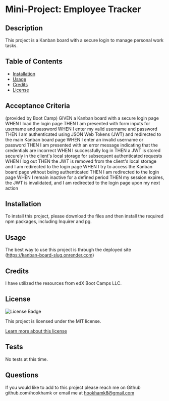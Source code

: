 # Mini-Project: Employee Tracker

## Description
This project is a Kanban board with a secure login to manage personal work tasks.

## Table of Contents
- [Installation](#installation)
- [Usage](#usage)
- [Credits](#credits)
- [License](#license)

## Acceptance Criteria

(provided by Boot Camp)
GIVEN a Kanban board with a secure login page
WHEN I load the login page
THEN I am presented with form inputs for username and password
WHEN I enter my valid username and password
THEN I am authenticated using JSON Web Tokens (JWT) and redirected to the main Kanban board page
WHEN I enter an invalid username or password
THEN I am presented with an error message indicating that the credentials are incorrect
WHEN I successfully log in
THEN a JWT is stored securely in the client's local storage for subsequent authenticated requests
WHEN I log out
THEN the JWT is removed from the client's local storage and I am redirected to the login page
WHEN I try to access the Kanban board page without being authenticated
THEN I am redirected to the login page
WHEN I remain inactive for a defined period
THEN my session expires, the JWT is invalidated, and I am redirected to the login page upon my next action


## Installation
To install this project, please download the files and then install the required npm packages, including Inquirer and pg.

## Usage
The best way to use this project is through the deployed site (https://kanban-board-slug.onrender.com)
## Credits
I have utilized the resources from edX Boot Camps LLC.

## License
![License Badge](https://img.shields.io/badge/license-MIT-brightgreen)

This project is licensed under the MIT license.

[Learn more about this license](https://choosealicense.com/licenses/mit/)

## Tests
No tests at this time.

## Questions
If you would like to add to this project please reach me on Github github.com/hookhamk or email me at hookhamk8@gmail.com

